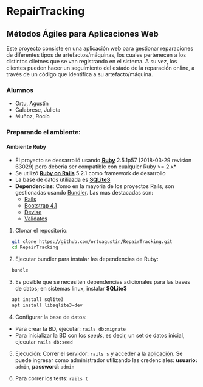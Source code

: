 # RepairTracking
## Métodos Ágiles para Aplicaciones Web

Este proyecto consiste en una aplicación web para gestionar reparaciones de diferentes tipos de artefactos/máquinas, los cuales pertenecen a los distintos clietnes que se van registrando en el sistema. A su vez, los clientes pueden hacer un seguimiento del estado de la reparación online, a través de un código que identifica a su artefacto/máquina.

### Alumnos

* Ortu, Agustín
* Calabrese, Julieta
* Muñoz, Rocío

### Preparando el ambiente:

#### Ambiente Ruby

* El proyecto se dessarrolló usando [**Ruby**](https://www.ruby-lang.org/) 2.5.1p57 (2018-03-29 revision 63029) pero deberia ser compatible con cualquier Ruby >= 2.x*
* Se utilizó [**Ruby on Rails**](https://rubyonrails.org/) 5.2.1 como framework de desarrollo
* La base de datos utiliazda es [**SQLite3**](https://www.sqlite.org)
* **Dependencias**: Como en la mayoria de los proyectos Rails, son gestionadas usando [Bundler](https://github.com/bundler/bundler). Las mas destacadas son:
  - [Rails](https://github.com/rails/rails)
  - [Bootstrap 4.1](https://getbootstrap.com)
  - [Devise](https://github.com/plataformatec/devise)
  - [Validates](https://github.com/kaize/validates)

1. Clonar el repositorio:

```bash
  git clone https://github.com/ortuagustin/RepairTracking.git
  cd RepairTracking
```

2. Ejecutar bundler para instalar las dependencias de Ruby:

```bash
  bundle
```

3. Es posible que se necesiten dependencias adicionales para las bases de datos; en sistemas linux, instalar **SQLite3**

```bash
  apt install sqlite3
  apt install libsqlite3-dev
```

4. Configurar la base de datos:
  - Para crear la BD, ejecutar: `rails db:migrate`
  - Para inicializar la BD con los *seeds*, es decir, un set de datos inicial, ejecutar `rails db:seed`

5. Ejecución: Correr el servidor: `rails s` y acceder a la [aplicación](http://localhost:3000). Se puede ingresar como administrador utilizando las credenciales: **usuario:** `admin`, **password**: `admin`

6. Para correr los tests: `rails t`

